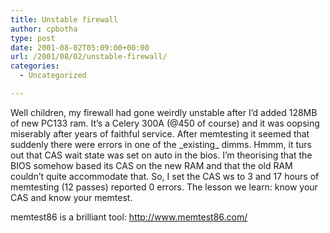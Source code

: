 ```yaml
---
title: Unstable firewall
author: cpbotha
type: post
date: 2001-08-02T05:09:00+00:00
url: /2001/08/02/unstable-firewall/
categories:
  - Uncategorized

---
```

Well children, my firewall had gone weirdly unstable after I&#8217;d added 128MB of new PC133 ram. It&#8217;s a Celery 300A (@450 of course) and it was oopsing miserably after years of faithful service. After memtesting it seemed that suddenly there were errors in one of the \_existing\_ dimms. Hmmm, it turs out that CAS wait state was set on auto in the bios. I&#8217;m theorising that the BIOS somehow based its CAS on the new RAM and that the old RAM couldn&#8217;t quite accommodate that. So, I set the CAS ws to 3 and 17 hours of memtesting (12 passes) reported 0 errors. The lesson we learn: know your CAS and know your memtest.

memtest86 is a brilliant tool: http://www.memtest86.com/